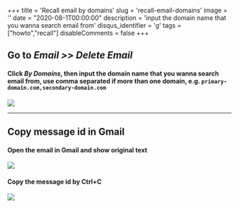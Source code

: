 +++
title = 'Recall email by domains'
slug = 'recall-email-domains'
image = ''
date = "2020-08-1T00:00:00"
description = 'input the domain name that you wanna search email from'
disqus_identifier = 'g'
tags = ["howto","recall"]
disableComments = false
+++

## Go to *Email >> Delete Email*
#### Click *By Domains*, then input the domain name that you wanna search email from, use comma separated if more than one domain, e.g. `primary-domain.com,secondary-domain.com`

![](/blog/images/recall-email-domains.png "")


---
## Copy message id in Gmail
#### Open the email in Gmail and **show original** text

![](/blog/images/show-original.png "")


#### Copy the message id by Ctrl+C

![](/blog/images/copy-msgid.png "")



